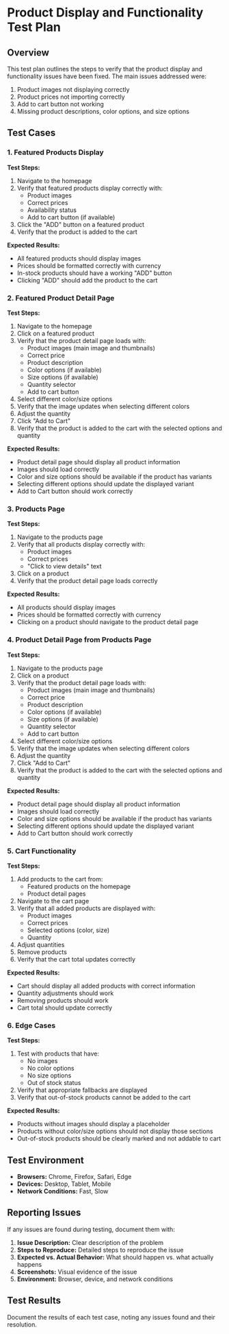 # Product Display and Functionality Test Plan

## Overview

This test plan outlines the steps to verify that the product display and functionality issues have been fixed. The main issues addressed were:

1. Product images not displaying correctly
2. Product prices not importing correctly
3. Add to cart button not working
4. Missing product descriptions, color options, and size options

## Test Cases

### 1. Featured Products Display

**Test Steps:**
1. Navigate to the homepage
2. Verify that featured products display correctly with:
   - Product images
   - Correct prices
   - Availability status
   - Add to cart button (if available)
3. Click the "ADD" button on a featured product
4. Verify that the product is added to the cart

**Expected Results:**
- All featured products should display images
- Prices should be formatted correctly with currency
- In-stock products should have a working "ADD" button
- Clicking "ADD" should add the product to the cart

### 2. Featured Product Detail Page

**Test Steps:**
1. Navigate to the homepage
2. Click on a featured product
3. Verify that the product detail page loads with:
   - Product images (main image and thumbnails)
   - Correct price
   - Product description
   - Color options (if available)
   - Size options (if available)
   - Quantity selector
   - Add to cart button
4. Select different color/size options
5. Verify that the image updates when selecting different colors
6. Adjust the quantity
7. Click "Add to Cart"
8. Verify that the product is added to the cart with the selected options and quantity

**Expected Results:**
- Product detail page should display all product information
- Images should load correctly
- Color and size options should be available if the product has variants
- Selecting different options should update the displayed variant
- Add to Cart button should work correctly

### 3. Products Page

**Test Steps:**
1. Navigate to the products page
2. Verify that all products display correctly with:
   - Product images
   - Correct prices
   - "Click to view details" text
3. Click on a product
4. Verify that the product detail page loads correctly

**Expected Results:**
- All products should display images
- Prices should be formatted correctly with currency
- Clicking on a product should navigate to the product detail page

### 4. Product Detail Page from Products Page

**Test Steps:**
1. Navigate to the products page
2. Click on a product
3. Verify that the product detail page loads with:
   - Product images (main image and thumbnails)
   - Correct price
   - Product description
   - Color options (if available)
   - Size options (if available)
   - Quantity selector
   - Add to cart button
4. Select different color/size options
5. Verify that the image updates when selecting different colors
6. Adjust the quantity
7. Click "Add to Cart"
8. Verify that the product is added to the cart with the selected options and quantity

**Expected Results:**
- Product detail page should display all product information
- Images should load correctly
- Color and size options should be available if the product has variants
- Selecting different options should update the displayed variant
- Add to Cart button should work correctly

### 5. Cart Functionality

**Test Steps:**
1. Add products to the cart from:
   - Featured products on the homepage
   - Product detail pages
2. Navigate to the cart page
3. Verify that all added products are displayed with:
   - Product images
   - Correct prices
   - Selected options (color, size)
   - Quantity
4. Adjust quantities
5. Remove products
6. Verify that the cart total updates correctly

**Expected Results:**
- Cart should display all added products with correct information
- Quantity adjustments should work
- Removing products should work
- Cart total should update correctly

### 6. Edge Cases

**Test Steps:**
1. Test with products that have:
   - No images
   - No color options
   - No size options
   - Out of stock status
2. Verify that appropriate fallbacks are displayed
3. Verify that out-of-stock products cannot be added to the cart

**Expected Results:**
- Products without images should display a placeholder
- Products without color/size options should not display those sections
- Out-of-stock products should be clearly marked and not addable to cart

## Test Environment

- **Browsers:** Chrome, Firefox, Safari, Edge
- **Devices:** Desktop, Tablet, Mobile
- **Network Conditions:** Fast, Slow

## Reporting Issues

If any issues are found during testing, document them with:

1. **Issue Description:** Clear description of the problem
2. **Steps to Reproduce:** Detailed steps to reproduce the issue
3. **Expected vs. Actual Behavior:** What should happen vs. what actually happens
4. **Screenshots:** Visual evidence of the issue
5. **Environment:** Browser, device, and network conditions

## Test Results

Document the results of each test case, noting any issues found and their resolution.